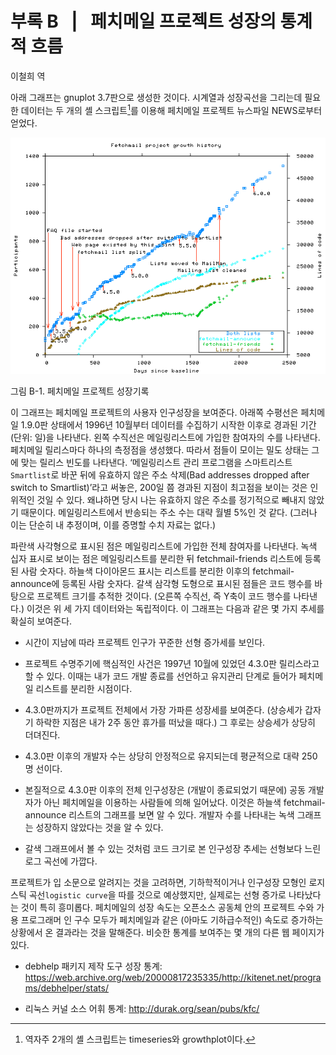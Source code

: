 # 부록 B  |  페치메일 프로젝트 성장의 통계적 흐름

이철희 역

아래 그래프는 gnuplot 3.7판으로 생성한 것이다. 시계열과 성장곡선을 그리는데 필요한 데이터는 두 개의 셸 스크립트[^9-1]를 이용해 페치메일 프로젝트 뉴스파일 NEWS로부터 얻었다.

[^9-1]: 역자주 2개의 셸 스크립트는 timeseries와 growthplot이다.

![](figures/fetchmail.jpg "")

그림 B-1. 페치메일 프로젝트 성장기록


이 그래프는 페치메일 프로젝트의 사용자 인구성장을 보여준다. 아래쪽 수평선은 페치메일 1.9.0판 상태에서 1996년 10월부터 데이터를 수집하기 시작한 이후로 경과된 기간(단위: 일)을 나타낸다. 왼쪽 수직선은 메일링리스트에 가입한 참여자의 수를 나타낸다. 페치메일 릴리스마다 하나의 측정점을 생성했다. 따라서 점들이 모이는 밀도 상태는 그에 맞는 릴리스 빈도를 나타낸다.
‘메일링리스트 관리 프로그램을 스마트리스트`Smartlist`로 바꾼 뒤에 유효하지 않은 주소 삭제(Bad addresses dropped after switch to Smartlist)’라고 써놓은, 200일 쯤 경과된 지점이 최고점을 보이는 것은 인위적인 것일 수 있다. 왜냐하면 당시 나는 유효하지 않은 주소를 정기적으로 빼내지 않았기 때문이다. 메일링리스트에서 반송되는 주소 수는 대략 월별 5%인 것 같다. (그러나 이는 단순히 내 추정이며, 이를 증명할 수치 자료는 없다.)

파란색 사각형으로 표시된 점은 메일링리스트에 가입한 전체 참여자를 나타낸다. 녹색 십자 표시로 보이는 점은 메일링리스트를 분리한 뒤 fetchmail-friends 리스트에 등록된 사람 숫자다. 하늘색 다이아몬드 표시는 리스트를 분리한 이후의 fetchmail-announce에 등록된 사람 숫자다.
갈색 삼각형 도형으로 표시된 점들은 코드 행수를 바탕으로 프로젝트 크기를 추적한 것이다. (오른쪽 수직선, 즉 Y축이 코드 행수를 나타낸다.) 이것은 위 세 가지 데이터와는 독립적이다.
이 그래프는 다음과 같은 몇 가지 추세를 확실히 보여준다.

* 시간이 지남에 따라 프로젝트 인구가 꾸준한 선형 증가세를 보인다.

* 프로젝트 수명주기에 핵심적인 사건은 1997년 10월에 있었던 4.3.0판 릴리스라고 할 수 있다. 이때는 내가 코드 개발 종료를 선언하고 유지관리 단계로 들어가 페치메일 리스트를 분리한 시점이다.

* 4.3.0판까지가 프로젝트 전체에서 가장 가파른 성장세를 보여준다. (상승세가 갑자기 하락한 지점은 내가 2주 동안 휴가를 떠났을 때다.) 그 후로는 상승세가 상당히 더뎌진다.

* 4.3.0판 이후의 개발자 수는 상당히 안정적으로 유지되는데 평균적으로 대략 250명 선이다.

* 본질적으로 4.3.0판 이후의 전체 인구성장은 (개발이 종료되었기 때문에) 공동 개발자가 아닌 페치메일을 이용하는 사람들에 의해 일어났다. 이것은 하늘색 fetchmail-announce 리스트의 그래프를 보면 알 수 있다. 개발자 수를 나타내는 녹색 그래프는 성장하지 않았다는 것을 알 수 있다.

* 갈색 그래프에서 볼 수 있는 것처럼 코드 크기로 본 인구성장 추세는 선형보다 느린 로그 곡선에 가깝다.

프로젝트가 입 소문으로 알려지는 것을 고려하면, 기하학적이거나 인구성장 모형인 로지스틱 곡선`logistic curve`을 따를 것으로 예상했지만, 실제로는 선형 증가로 나타났다는 것이 특히 흥미롭다.
페치메일의 성장 속도는 오픈소스 공동체 안의 프로젝트 수와 가용 프로그래머 인
구수 모두가 페치메일과 같은 (아마도 기하급수적인) 속도로 증가하는 상황에서 온
결과라는 것을 말해준다.
비슷한 통계를 보여주는 몇 개의 다른 웹 페이지가 있다.

* debhelp 패키지 제작 도구 성장 통계: <https://web.archive.org/web/20000817235335/http://kitenet.net/programs/debhelper/stats/>

* 리눅스 커널 소스 어휘 통계: <http://durak.org/sean/pubs/kfc/>

